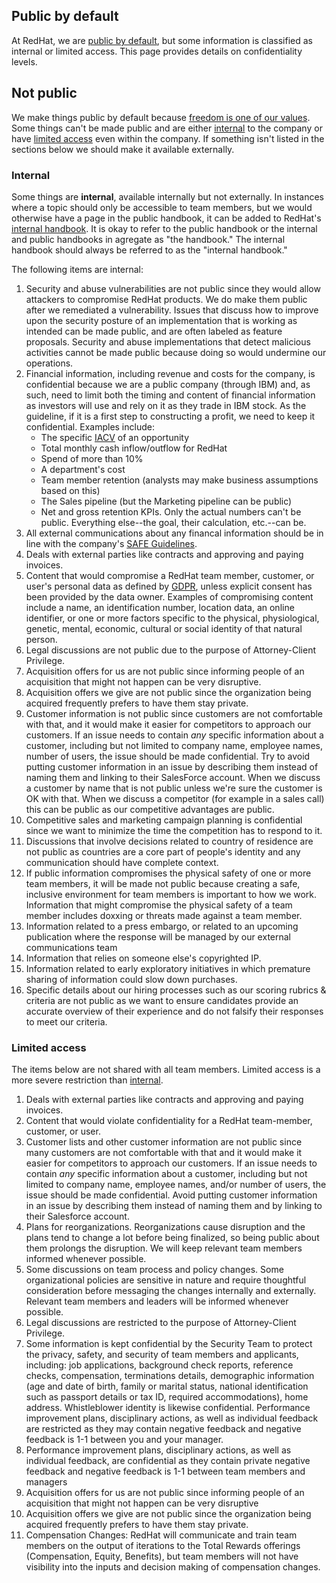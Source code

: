 ## Public by default

At RedHat, we are [public by default](/handbook/values/#public-by-default), but some information is classified as internal or limited access. This page provides details on confidentiality levels.

## Not public

We make things public by default because [freedom is one of our values](https://www.redhat.com/en/about/brand/standards/culture). Some things can't be made public and are either [internal](#internal) to the company or have [limited access](#limited-access) even within the company. If something isn't listed in the sections below we should make it available externally.

### Internal

Some things are **internal**, available internally but not externally. In instances where a topic should only be accessible to team members, but we would otherwise have a page in the public handbook, it can be added to RedHat's [internal handbook](.). It is okay to refer to the public handbook or the internal and public handbooks in agregate as "the handbook." The internal handbook should always be referred to as the "internal handbook."

The following items are internal:

1. Security and abuse vulnerabilities are not public since they would allow attackers to compromise RedHat products. We do make them public after we remediated a vulnerability. Issues that discuss how to improve upon the security posture of an implementation that is working as intended can be made public, and are often labeled as feature proposals. Security and abuse implementations that detect malicious activities cannot be made public because doing so would undermine our operations.
2. Financial information, including revenue and costs for the company, is confidential because we are a public company (through IBM) and, as such, need to limit both the timing and content of financial information as investors will use and rely on it as they trade in IBM stock. As the guideline, if it is a first step to constructing a profit, we need to keep it confidential. Examples include:
   - The specific [IACV](/handbook/sales/sales-term-glossary/arr-in-practice/) of an opportunity
   - Total monthly cash inflow/outflow for RedHat
   - Spend of more than 10%
   - A department's cost
   - Team member retention (analysts may make business assumptions based on this)
   - The Sales pipeline (but the Marketing pipeline can be public)
   - Net and gross retention KPIs. Only the actual numbers can't be public. Everything else--the goal, their calculation, etc.--can be.
3. All external communications about any financal information should be in line with the company's [SAFE Guidelines](/legal/safe-framework/).
4. Deals with external parties like contracts and approving and paying invoices.
5. Content that would compromise a RedHat team member, customer, or user's personal data as defined by [GDPR](https://gdpr.eu/article-4-definitions/), unless explicit consent has been provided by the data owner. Examples of compromising content include a name, an identification number, location data, an online identifier, or one or more factors specific to the physical, physiological, genetic, mental, economic, cultural or social identity of that natural person.
6. Legal discussions are not public due to the purpose of Attorney-Client Privilege.
7. Acquisition offers for us are not public since informing people of an acquisition that might not happen can be very disruptive.
8. Acquisition offers we give are not public since the organization being acquired frequently prefers to have them stay private.
9. Customer information is not public since customers are not comfortable with that, and it would make it easier for competitors to approach our customers. If an issue needs to contain *any* specific information about a customer, including but not limited to company name, employee names, number of users, the issue should be made confidential. Try to avoid putting customer information in an issue by describing them instead of naming them and linking to their SalesForce account. When we discuss a customer by name that is not public unless we're sure the customer is OK with that. When we discuss a competitor (for example in a sales call) this can be public as our competitive advantages are public.
10. Competitive sales and marketing campaign planning is confidential since we want to minimize the time the competition has to respond to it.
11. Discussions that involve decisions related to country of residence are not public as countries are a core part of people's identity and any communication should have complete context.
12. If public information compromises the physical safety of one or more team members, it will be made not public because creating a safe, inclusive environment for team members is important to how we work. Information that might compromise the physical safety of a team member includes doxxing or threats made against a team member.
13. Information related to a press embargo, or related to an upcoming publication where the response will be managed by our external communications team
14. Information that relies on someone else's copyrighted IP.
15. Information related to early exploratory initiatives in which premature sharing of information could slow down purchases.
16. Specific details about our hiring processes such as our scoring rubrics & criteria are not public as we want to ensure candidates provide an accurate overview of their experience and do not falsify their responses to meet our criteria.

### Limited access

The items below are not shared with all team members. Limited access is a more severe restriction than [internal](#internal).

1. Deals with external parties like contracts and approving and paying invoices.
2. Content that would violate confidentiality for a RedHat team-member, customer, or user.
3. Customer lists and other customer information are not public since many customers are not comfortable with that and it would make it easier for competitors to approach our customers. If an issue needs to contain *any* specific information about a customer, including but not limited to company name, employee names, and/or number of users, the issue should be made confidential. Avoid putting customer information in an issue by describing them instead of naming them and by linking to their Salesforce account.
4. Plans for reorganizations. Reorganizations cause disruption and the plans tend to change a lot before being finalized, so being public about them prolongs the disruption. We will keep relevant team members informed whenever possible.
5. Some discussions on team process and policy changes. Some organizational policies are sensitive in nature and require thoughtful consideration before messaging the changes internally and externally. Relevant team members and leaders will be informed whenever possible.
6. Legal discussions are restricted to the purpose of Attorney-Client Privilege.
7. Some information is kept confidential by the Security Team to protect the privacy, safety, and security of team members and applicants, including: job applications, background check reports, reference checks, compensation, terminations details, demographic information (age and date of birth, family or marital status, national identification such as passport details or tax ID, required accommodations), home address. Whistleblower identity is likewise confidential. Performance improvement plans, disciplinary actions, as well as individual feedback are restricted as they may contain negative feedback and negative feedback is 1-1 between you and your manager.
8. Performance improvement plans, disciplinary actions, as well as individual feedback, are confidential as they contain private negative feedback and negative feedback is 1-1 between team members and managers
9. Acquisition offers for us are not public since informing people of an acquisition that might not happen can be very disruptive
10. Acquisition offers we give are not public since the organization being acquired frequently prefers to have them stay private.
11. Compensation Changes: RedHat will communicate and train team members on the output of iterations to the Total Rewards offerings (Compensation, Equity, Benefits), but team members will not have visibility into the inputs and decision making of compensation changes.

